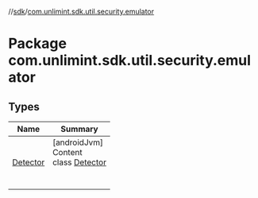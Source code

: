 //[sdk](../../index.md)/[com.unlimint.sdk.util.security.emulator](index.md)



# Package com.unlimint.sdk.util.security.emulator  


## Types  
  
|  Name |  Summary | 
|---|---|
| <a name="com.unlimint.sdk.util.security.emulator/Detector///PointingToDeclaration/"></a>[Detector](-detector/index.md)| <a name="com.unlimint.sdk.util.security.emulator/Detector///PointingToDeclaration/"></a>[androidJvm]  <br>Content  <br>class [Detector](-detector/index.md)  <br><br><br>|

